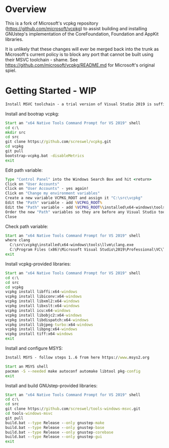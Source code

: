 # Overview

This is a fork of Microsoft's vcpkg repository (https://github.com/microsoft/vcpkg) to assist building and installing GNUstep's implementation of the CoreFoundation, Foundation and AppKit libraries.<br>

It is unlikely that these changes will ever be merged back into the trunk as Microsoft's current policy is to block any port that cannot be built using their MSVC toolchain - shame. See https://github.com/microsoft/vcpkg/README.md for Microsoft's original spiel.

# Getting Started - WIP

```cmd
Install MSVC toolchain - a trial version of Visual Studio 2019 is sufficient.
```

Install and bootrap vcpkg:
```cmd
Start an "x64 Native Tools Command Prompt for VS 2019" shell
cd c:\
mkdir src
cd src
git clone https://github.com/screswel/vcpkg.git
cd vcpkg
git pull
bootstrap-vcpkg.bat -disableMetrics
exit
```

Edit path variable:
```cmd
Type "Control Panel" into the Windows Search Box and hit <return>
Click on "User Accounts"
Click on "User Accounts" - yes again!
Click on "Change my environment variables"
Create a new variable VCPKG_ROOT and assign it "C:\src\vcpkg"
Edit the "Path" variable - add %VCPKG_ROOT%
Edit the "Path" variable - add %VCPKG_ROOT%\installed\x64-windows\tools\llvm%
Order the new "Path" variables so they are before any Visual Studio toolchains
Close
```

Check path variable:
```cmd
Start an "x64 Native Tools Command Prompt for VS 2019" shell
where clang
  C:\src\vcpkg\installed\x64-windows\tools\llvm\clang.exe
  C:\Program Files (x86)\Microsoft Visual Studio\2019\Professional\VC\Tools\Llvm\x64\bin\clang.exe
exit
```

Install vcpkg-provided libraries:
```cmd
Start an "x64 Native Tools Command Prompt for VS 2019" shell
cd c:\
cd src
cd vcpkg
vcpkg install libffi:x64-windows
vcpkg install libiconv:x64-windows
vcpkg install libxml2:x64-windows
vcpkg install libxslt:x64-windows
vcpkg install icu:x64-windows
vcpkg install libobjc2:x64-windows
vcpkg install libdispatch:x64-windows
vcpkg install libjpeg-turbo:x64-windows
vcpkg install libpng:x64-windows
vcpkg install tiff:x64-windows
exit
```

Install and configure MSYS:
```cmd
Install MSYS - follow steps 1..6 from here https://www.msys2.org

Start an MSYS shell
pacman -S --needed make autoconf automake libtool pkg-config
exit
```

Install and build GNUstep-provided libraries:
```cmd
Start an "x64 Native Tools Command Prompt for VS 2019" shell
cd c:\
cd src
git clone https://github.com/screswel/tools-windows-msvc.git
cd tools-windows-msvc
git pull
build.bat --type Release --only gnustep-make
build.bat --type Release --only gnustep-base
build.bat --type Release --only gnustep-corebase
build.bat --type Release --only gnustep-gui
exit
```
